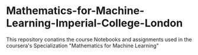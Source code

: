 # Mathematics-for-Machine-Learning-Imperial-College-London

This repository conatins the course Notebooks and assignments used in the coursera's Specialization "Mathematics for Machine Learning"


